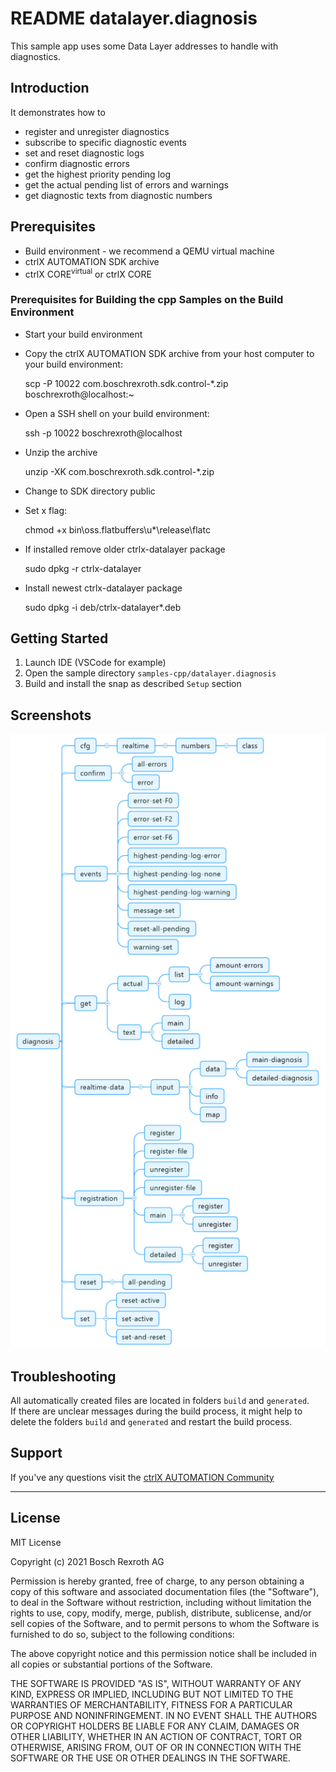 # README datalayer.diagnosis

This sample app uses some Data Layer addresses to handle with diagnostics.

## Introduction

It demonstrates how to
* register and unregister diagnostics
* subscribe to specific diagnostic events
* set and reset diagnostic logs
* confirm diagnostic errors
* get the highest priority pending log
* get the actual pending list of errors and warnings
* get diagnostic texts from diagnostic numbers

## Prerequisites

* Build environment - we recommend a QEMU virtual machine
* ctrlX AUTOMATION SDK archive
* ctrlX CORE<sup>virtual</sup> or ctrlX CORE

### Prerequisites for Building the cpp Samples on the Build Environment

* Start your build environment
* Copy the ctrlX AUTOMATION SDK archive from your host computer to your build environment:

    scp -P 10022 com.boschrexroth.sdk.control-*.zip boschrexroth@localhost:~

* Open a SSH shell on your build environment:

    ssh -p 10022 boschrexroth@localhost

* Unzip the archive

    unzip -XK com.boschrexroth.sdk.control-*.zip

* Change to SDK directory public
* Set x flag: 

    chmod +x bin\oss.flatbuffers\u*\release\flatc

* If installed remove older ctrlx-datalayer package

    sudo dpkg -r ctrlx-datalayer 

* Install newest ctrlx-datalayer package

    sudo dpkg -i deb/ctrlx-datalayer*.deb

## Getting Started

1. Launch IDE (VSCode for example)
2. Open the sample directory `samples-cpp/datalayer.diagnosis`
3. Build and install the snap as described `Setup` section

## Screenshots

![Output in diagnosis logbook](docs/images/datalayer.diagnosis/datalayer_tree_diagnosis.png)

## Troubleshooting

All automatically created files are located in folders `build` and `generated`.  
If there are unclear messages during the build process, it might help to delete the folders `build` and `generated` and restart the build process.

## Support

If you've any questions visit the [ctrlX AUTOMATION Community](https://developer.community.boschrexroth.com/)

___

## License

MIT License

Copyright (c) 2021 Bosch Rexroth AG

Permission is hereby granted, free of charge, to any person obtaining a copy
of this software and associated documentation files (the "Software"), to deal
in the Software without restriction, including without limitation the rights
to use, copy, modify, merge, publish, distribute, sublicense, and/or sell
copies of the Software, and to permit persons to whom the Software is
furnished to do so, subject to the following conditions:

The above copyright notice and this permission notice shall be included in all
copies or substantial portions of the Software.

THE SOFTWARE IS PROVIDED "AS IS", WITHOUT WARRANTY OF ANY KIND, EXPRESS OR
IMPLIED, INCLUDING BUT NOT LIMITED TO THE WARRANTIES OF MERCHANTABILITY,
FITNESS FOR A PARTICULAR PURPOSE AND NONINFRINGEMENT. IN NO EVENT SHALL THE
AUTHORS OR COPYRIGHT HOLDERS BE LIABLE FOR ANY CLAIM, DAMAGES OR OTHER
LIABILITY, WHETHER IN AN ACTION OF CONTRACT, TORT OR OTHERWISE, ARISING FROM,
OUT OF OR IN CONNECTION WITH THE SOFTWARE OR THE USE OR OTHER DEALINGS IN THE
SOFTWARE.
